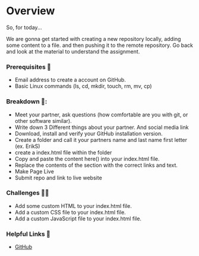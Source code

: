 # Overview 

So, for today...

We are gonna get started with creating a new repository locally, adding some content to a file. and then pushing it to the remote repository.
Go back and look at the material to understand the assignment.

### Prerequisites 🎯
- Email address to create a account on GitHub.
- Basic Linux commands (ls, cd, mkdir, touch, rm, mv, cp)

### Breakdown 🚨:
- Meet your partner, ask questions (how comfortable are you with git, or other software similar).
- Write down 3 Different things about your partner. And social media link
- Download, install and verify your GitHub installation version.
- Create a folder and call it your partners name and last name first letter (ex. ErikS)
- create a index.html file within the folder
- Copy and paste the content here() into your index.html file.
- Replace the contents of the section with the correct links and text.
- Make Page Live
- Submit repo and link to live website

### Challenges 💪🏽
- Add some custom HTML to your index.html file.
- Add a custom CSS file to your index.html file.
- Add a custom JavaScript file to your index.html file.

### Helpful Links 🔗
- [GitHub]()